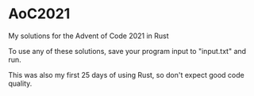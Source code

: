 # AoC2021
My solutions for the Advent of Code 2021 in Rust

To use any of these solutions, save your program input to "input.txt" and run.

This was also my first 25 days of using Rust, so don't expect good code quality.